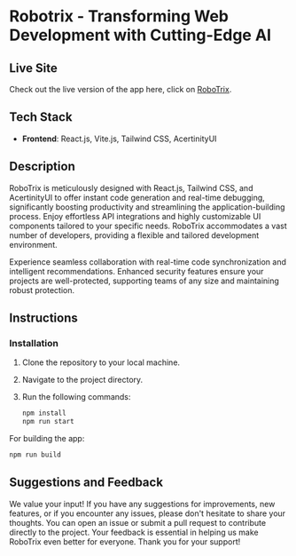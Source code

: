 
# **Robotrix - Transforming Web Development with Cutting-Edge AI**

## **Live Site**
Check out the live version of the app here, click on [RoboTrix](https://sid9511.github.io/robotrix/).

## **Tech Stack**
- **Frontend**: React.js, Vite.js, Tailwind CSS, AcertinityUI

## **Description**
RoboTrix is meticulously designed with React.js, Tailwind CSS, and AcertinityUI to offer instant code generation and real-time debugging, significantly boosting productivity and streamlining the application-building process. Enjoy effortless API integrations and highly customizable UI components tailored to your specific needs. RoboTrix accommodates a vast number of developers, providing a flexible and tailored development environment.

Experience seamless collaboration with real-time code synchronization and intelligent recommendations. Enhanced security features ensure your projects are well-protected, supporting teams of any size and maintaining robust protection.

## **Instructions**

### **Installation**
1. Clone the repository to your local machine.
2. Navigate to the project directory.
3. Run the following commands:

   ```bash
   npm install
   npm run start
   ```

For building the app:

   ```bash
   npm run build
   ```

## **Suggestions and Feedback**

We value your input! If you have any suggestions for improvements, new features, or if you encounter any issues, please don't hesitate to share your thoughts. You can open an issue or submit a pull request to contribute directly to the project. Your feedback is essential in helping us make RoboTrix even better for everyone. Thank you for your support!

